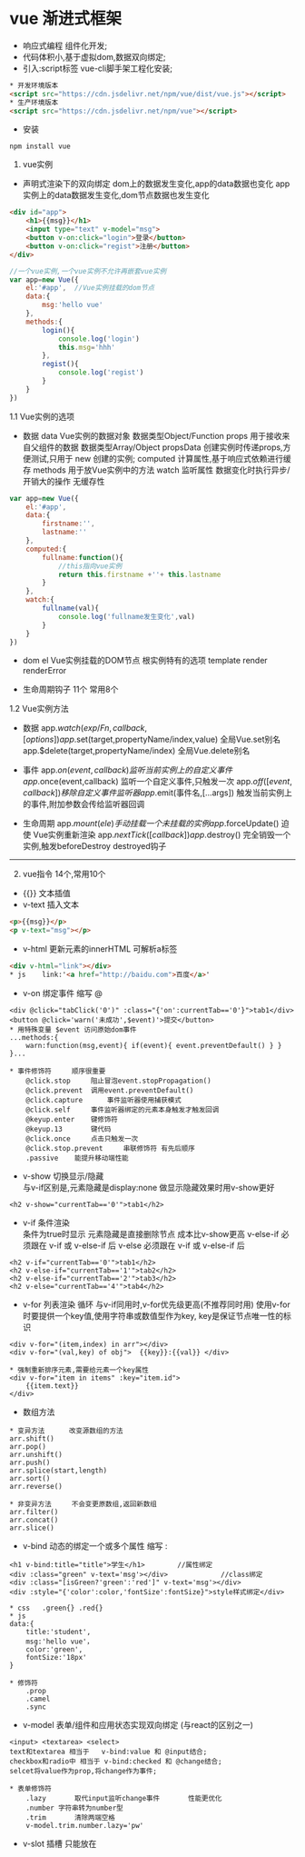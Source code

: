 # vue	渐进式框架
* 响应式编程 组件化开发;
* 代码体积小,基于虚拟dom,数据双向绑定;
* 引入:script标签 vue-cli脚手架工程化安装;
```html
* 开发环境版本
<script src="https://cdn.jsdelivr.net/npm/vue/dist/vue.js"></script>
* 生产环境版本
<script src="https://cdn.jsdelivr.net/npm/vue"></script>
```
* 安装
```
npm install vue
```

1. vue实例		
* 声明式渲染下的双向绑定 
	dom上的数据发生变化,app的data数据也变化
	app实例上的data数据发生变化,dom节点数据也发生变化
```html
<div id="app">
	<h1>{{msg}}</h1>
	<input type="text" v-model="msg">
	<button v-on:click="login">登录</button>
	<button v-on:click="regist">注册</button>
</div>
```
```js	
//一个vue实例,一个vue实例不允许再嵌套vue实例
var app=new Vue({
	el:'#app',	//Vue实例挂载的dom节点
	data:{
		msg:'hello vue'
	},
	methods:{
		login(){
			console.log('login')
			this.msg='hhh'
		},
		regist(){
			console.log('regist')
		}
	}
})
```
1.1 Vue实例的选项
* 数据
	data	Vue实例的数据对象 数据类型Object/Function
	props	用于接收来自父组件的数据 数据类型Array/Object
	propsData	创建实例时传递props,方便测试,只用于 new 创建的实例;
	computed	计算属性,基于响应式依赖进行缓存
	methods		用于放Vue实例中的方法
	watch			监听属性	 数据变化时执行异步/开销大的操作 无缓存性
```js
var app=new Vue({
	el:'#app',
	data:{
		firstname:'',
		lastname:''
	},
	computed:{
		fullname:function(){
			//this指向vue实例
			return this.firstname +''+ this.lastname
		}
	},
	watch:{
		fullname(val){
			console.log('fullname发生变化',val)
		}
	}
})
```

* dom
	el 	Vue实例挂载的DOM节点 根实例特有的选项
	template
	render
	renderError

* 生命周期钩子 11个 常用8个

1.2 Vue实例方法
* 数据
	app.$watch(exp/Fn,callback,[options])
	app.$set(target,propertyName/index,value)		全局Vue.set别名
	app.$delete(target,propertyName/index)			全局Vue.delete别名

* 事件
	app.$on(event,callback)						监听当前实例上的自定义事件
	app.$once(event,callback)					监听一个自定义事件,只触发一次
	app.$off([event,callback])				移除自定义事件监听器
	app.$emit(事件名,[...args])				触发当前实例上的事件,附加参数会传给监听器回调

* 生命周期
	app.$mount(ele)		手动挂载一个未挂载的实例
	app.$forceUpdate()	迫使	Vue实例重新渲染
	app.$nextTick([callback])
	app.$destroy()		完全销毁一个实例,触发beforeDestroy destroyed钩子
--------------------------------------------------
2. vue指令	 14个,常用10个
* {{}}	文本插值
* v-text	插入文本
```html
<p>{{msg}}</p>
<p v-text="msg"></p>
```
* v-html	更新元素的innerHTML	可解析a标签
```html
<div v-html="link"></div>
* js	link:'<a href="http://baidu.com">百度</a>'
```

* v-on		绑定事件		缩写 @
```
<div @click="tabClick('0')" :class="{'on':currentTab=='0'}">tab1</div>
<button @click='warn('未成功',$event)'>提交</button>
* 用特殊变量 $event 访问原始dom事件
...methods:{
	warn:function(msg,event){ if(event){ event.preventDefault() } }
}...

* 事件修饰符		顺序很重要
	@click.stop		阻止冒泡event.stopPropagation()
	@click.prevent 	调用event.preventDefault()
	@click.capture		事件监听器使用捕获模式
	@click.self		事件监听器绑定的元素本身触发才触发回调
	@keyup.enter	键修饰符
	@keyup.13		键代码
	@click.once		点击只触发一次
	@click.stop.prevent		串联修饰符 有先后顺序
	.passive	能提升移动端性能
```

* v-show	切换显示/隐藏		
	与v-if区别是,元素隐藏是display:none 做显示隐藏效果时用v-show更好
```
<h2 v-show="currentTab=='0'">tab1</h2>
```
* v-if		条件渲染		
	条件为true时显示	元素隐藏是直接删除节点	 成本比v-show更高
	v-else-if		必须跟在 v-if 或 v-else-if 后
	v-else	必须跟在 v-if 或 v-else-if 后
```
<h2 v-if="currentTab=='0'">tab1</h2>
<h2 v-else-if="currentTab=='1'">tab2</h2>
<h2 v-else-if="currentTab=='2'">tab3</h2>
<h2 v-else="currentTab=='4'">tab4</h2>
```

* v-for		列表渲染 循环  与v-if同用时,v-for优先级更高(不推荐同时用)
	使用v-for时要提供一个key值,使用字符串或数值型作为key, key是保证节点唯一性的标识
```
<div v-for="(item,index) in arr"></div>
<div v-for="(val,key) of obj">	{{key}}:{{val}}	</div>

* 强制重新排序元素,需要给元素一个key属性
<div v-for="item in items" :key="item.id">
	{{item.text}}
</div>
```
* 数组方法
```
* 变异方法		改变源数组的方法
arr.shift()
arr.pop()
arr.unshift()
arr.push()
arr.splice(start,length)
arr.sort()
arr.reverse()

* 非变异方法 	不会变更原数组,返回新数组
arr.filter()
arr.concat()
arr.slice()
```

* v-bind 	动态的绑定一个或多个属性		缩写	:
```
<h1 v-bind:title="title">学生</h1>		//属性绑定
<div :class="green" v-text='msg'></div>				//class绑定
<div :class="[isGreen?'green':'red']" v-text='msg'></div>
<div :style="{'color':color,'fontSize':fontSize}">style样式绑定</div>

* css	.green{} .red{}
* js	
data:{
	title:'student',
	msg:'hello vue'，
	color:'green',
	fontSize:'18px'
}

* 修饰符
	.prop
	.camel
	.sync
```

* v-model		表单/组件和应用状态实现双向绑定 (与react的区别之一)
```
<input> <textarea> <select>
text和textarea 相当于	v-bind:value 和 @input结合;
checkbox和radio中	相当于 v-bind:checked 和 @change结合;
selcet将value作为prop,将change作为事件;

* 表单修饰符
	.lazy		取代input监听change事件		性能更优化
	.number	字符串转为number型
	.trim		清除两端空格
	v-model.trim.number.lazy='pw'
```

* v-slot	插槽 只能放在 <template> 中使用 缩写 #
```
//具名插槽
<template v-slot:header>
	header content
</template>
```
* v-pre		跳过此元素和其子元素的编译过程
```
<span v-pre> {{'不需编译'}} </span>
```
* v-cloak
```
//不会显示,直到编译结束
[v-cloak] { display:none; }	//css
<div v-cloak> {{msg}} </div>	//js
```
* v-once	只渲染元素和组件一次
```html
<div v-once>{{msg}}</div>
<my-component v-once:comment="msg"></my-component>
```
--------------------------------------------------
3.vue生命周期钩子函数		11个,常用8个
```
new Vue()->实例初始化----->实例创建完成,未挂载---->实例挂载之前---->实例被挂载mounted------------>实例销毁之前---->实例销毁destroyed
												|						|									|						|				|数据更新								|								|
									beforeCreate		created				beforeMount		mounted		beforeUpdate					beforeDestroyed		destroyed
																																					|虚拟dom重新渲染				(实例仍可用)
																																				updated
```
```js
beforeCreate:function(){
	console.log('beforeCreate')
},
created:function(){
	console.log('created')
},
beforeMount:function(){
	console.log('beforeMount')
},
mounted:function(){
	console.log('mounted')
	//调接口、创建swiper组件等操作
},
beforeUpdate:function(){
	console.log('beforeUpdate')
},
updated:function(){
	console.log('updated')
},

activated:function(){ //不常用  用于动态组件keep-alive},
deactivated:function(){ //不常用 },

beforeDestroy:function(){
	console.log('beforeDestroy')
	//清除耗费性能的东西,定时器等
},
destroyed:function(){
	console.log('destroyed')
},

errorCaptured:function(){ //不常用 }
```
* Vue实例创建完成后触发 beforeCreate created beforedMount mounted 4个钩子函数;
* Vue实例数据更新才触发 beforeUpdate updated钩子函数;
* 使用`app.$destroy()` 手动触发组件销毁, 触发beforeDestroy destroyed钩子函数;
* 清除定时器,在 beforeDestroy 钩子函数中进行;
* 调接口、创建swiper组件等操作在 mounted钩子函数中进行;
* 需要完整的dom结构才能做初始化渲染的第三方ui库,其业务逻辑都要放在 mounted钩子函数中进行;
--------------------------------------------------
4.响应式原理
* 利用es5中 Object.defineProperty() 把对象的定义转为getter/setter方式
	页面数据发生变化时,依赖项的setter操作触发,会通知监听器watcher,重新渲染页面;
* 前端框架有两种方式侦测数据变化,`push`和`pull`,vue响应式系统是`push`+`pull`,react是`pull`方式
```js
var app={}
//把对象定义 转化为getter/setter方式
Object.defineProperty(app,'msg',{
	get:function(){
		return value;
	},
	set:function(arg){
		value=arg
		//setter操作中 通知 watcher 更新页面
		watch(value)
	}
})
//页面数据发生变化,更新对象,触发setter操作
dom.addEventListener('keyup',function(e){
	app.msg=e.target.value; //触发setter
})
//监听器
function watch(value){
	document.getElementById('msg').innerHTML=value;
}
```
--------------------------------------------------
5.虚拟DOM		性能优化
* MVC		model数据  view视图  control控制器
* MVVM	model数据  view视图  VM视图模型 即虚拟DOM
* 虚拟DOM 
	即一个json对象,用于描述真实DOM节点
```js
var ele={
	tagName='div',
	attr:{
		props:{
			id:'header'
		},
		styles:{
			color:'red'
		}
	}
}
```
* diff运算  difference
	Vue实例中数据发生变化,vue会拷贝一份虚拟DOM,通过diff运算,找出变化前和变化后虚拟DOM的最小差异,并把最小差异渲染到真实DOM上;
	MVVM框架中 基于虚拟DOM的diff运算减少了DOM的频繁操作,有利于性能优化,适合数据化的产品应用开发;
--------------------------------------------------
6.组件
* 组件是可复用的Vue实例  与new Vue一样接收相同的选项,data methods computed 生命周期钩子等;
```js
// 全局注册			组件注册要放在根实例之前
	Vue.component('my-app',{	//第一个参数就是组件名
		//选项
		props:[],		//在组件上注册的自定义属性,通过props向子组件传值
		data:function(){
			return {
				//工厂模式 一个组件的data选项必须是一个函数  深拷贝
				//组件共享`data`属性 避免组件间相互影响
			}
		},
		template:`
			<div>
				<h1 v-text='text'></h1>
			</div>
		`,
		computed:{},
		methods:{
			change(id){
				//事件通信 触发父组件传递过来的自定义事件,并把子组件的变化传给父组件
				this.$emit('click',id)
			}
		}
	})
	
// 根实例
	var app=new Vue({
		el:'#app',
		data:{},
		components:{	//局部组件,只能在其注册的vue实例中使用
			'scope-component':{
				template:`<div>局部组件</div>`
			},
			'my-scope':{
				template:`<h1>局部组件</h1>`
			}
		}
	})
```
* 组件名尽量 全小写且中间包含一个连字符;
* props 存放在组件上注册的自定义属性,在组件实例中能访问这个值就像访问 data 中的值一样
	在子组件中对props进行验证 `type` `require`
* props 子组件接收父组件的数据
	vm.$emit(事件名,[...args])  父组件接收子组件的数据变化  事件名为父组件的自定义事件名

* 自定义input组件
```
<input v-model='search'> 等价于 <input v-bind:value='search' @input='search=$event.target.value'>
* html
<my-input v-model='search'></my-input>
* js
Vue.component('my-input',{
	props:['value'],
	template:`
		<input v-bind:value='value' @input='$emit('input',$event.target.value)'>
	`
})
```

* 插槽 slot
	v-slot指令 缩写 #  插槽名默认值是default
	slot传值,仅在自己的slot中有效,有作用域限制
```
* html
<my-layout>
	<template v-slot:default></template>
	<template v-slot:header></template>
	<template #aside='scope'>
		<h1 v-text='scope.msg'></h1>
	</template>
</my-layout>

* js
template:`
	<slot></slot>
	<slot name='header'></slot>
	<slot name='aside' :msg='msg'></slot>
`
```

* 动态组件 <keep-alive> 
	切换组件后保持原来组件的状态,要求被切换到的组件必须有自己的名字,可用作tabs选项卡
```html
<keep-alive>
	<component :is='curTab'></component>
</keep-alive>
```

* 异步组件 async-component 只有组件需要被渲染的时候才加载该组件
```js
//全局注册
Vue.component('async-component',function(resolve,reject){
	setTimeout(function(){
		resolve({
			template:`<div>异步组件</div>`
		})
	},2000)
})

//局部注册  直接提供返回一个promise对象的函数
var app=new Vue({
	el:'#app',
	data:{},
	components:{
		'my-component':()=>import('./async-component')
	}
})
```

* 访问元素&组件
* 访问根实例 通过`$root property`方法实现,适合小型的有少量组件的应用
```js
this.$root.name		//获取根组件数据
this.$root.name='hh'	//写入根组件数据
this.$root.fn()		//调用根组件方法
```
* 访问父组件实例 推荐用 依赖注入 通过provide & inject选项
  通过`$parent property`方法访问父组件的实例,易失控
```js
var map=this.$parent.map || this.$parent.$parent.map
```

* 访问子组件实例 通过`ref`为子组件赋予一个id引用,可以直接操作dom节点,减少ref的使用
* ref 和 v-for 一起使用时,得到的ref是一个包含对应数据源的子组件的数组
* `$refs`只会在组件渲染完成后生效,不是响应式的,避免在模板或计算属性中访问$refs
```html
<my-input ref='username'></my-input>
```
```js
Vue.component('my-input',{
	methods:{
		getMsg(){ return this.msg}
	}
})
var app=new Vue({
	el:'#app',
	methods:{
		handle(){
			var msg=this.$refs.username.getMsg()
			return msg
		}
	}
})
```
--------------------------------------------------
7.混入 mixin 可复用性
* 全局混入 使用全局混入会影响每一个单独创建的vue实例,慎用 推荐作为插件发布
* 组件与混入对象有同名选项时,组件优先级更高
```js
//全局混入
Vue.mixin({
	created:function(){ },
	mounted:function(){ }
})
var app=new Vue({
	el:'#app'
})

//局部混入 按需混入
var mixin={
	created:function(){ },
	data:function(){
		return {
			msg:1
		}
	}
}
var app1=new Vue({
	el:'#app1',
	mixins:[mixin]
})
```
--------------------------------------------------
8.过滤器 filter
* 只可用于文本插值花括号和v-bind指令中
```html
<h1>{{money | rmb}}</h1>
<div v-bind:value='money | rmb'></div>
```
```js
//全局过滤器 放在vue实例前
Vue.filter('rmb',function(value){
	return '¥'+value
})

var app=new Vue({
	el:'#app',
	data:{},
	filters:{	//局部过滤器
		money:function(value){
			return '¥'+value
		}
	}
})
```
--------------------------------------------------
9.自定义指令 directive
```html
<input v-focus>
```
```js
//全局自定义指令v-focus 自动聚焦
Vue.directive('focus',{
	bind:function(el,binding,vnode){
		//...只调用一次,此钩子函数可选
	},
	inserted:function(el){
		el.focus()
	}
})

//局部自定义指令
new Vue({
	el:'#app',
	directives:{
		focus:{
			inserted:function(el){
				el.focus()
			}
		}
	}
})
```
--------------------------------------------------
10.事件总线 bus
* 订阅-发布模式
* 通过`bus.$emit()`和`bus.$on()`方法,实现子组件之间的直接通信
```js
var bus=new Vue()	//vue实例创建完成就会有一个bus对象
Vue.component('comp-a',{
	methods:{
		send(){
			//A发送消息
			bus.$emit('compA',this.msg)
		}
	},
	created:function(){
		//接收B发来的消息
		bus.$on('compB',(msg)=>{
			this.html += msg
		})
	}
})

Vue.component('comp-b',{
	methods:{
		send(){
			//B发送消息
			bus.$emit('compB',this.msg)
		}
	},
	created:function(){
		//接收A发来的消息
		bus.$on('compA',(msg)=>{
			this.html += msg
		})
	}
})

var app=new Vue({
	el:'#app'
})
```
--------------------------------------------------
11.过渡&动画 <transition>
* vue过渡有6个状态, `v-enter` `v-enter-active` `v-enter-to` `v-leave` `v-leave-active` `v-leave-to`
```css
.fade-enter,.fade-leave-to{
	transition:opacity .5s;
}
```
```html
<div id="app">
	<button @click='show=!show'>显示/隐藏</button>
	<transition name='fade'>
		<p v-if='show'>vue</p>
	</transition>
</div>
```
```js
var app=new Vue({
	el:'#app',
	data:{
		show:true
	}
})
```
* 多个组件过渡,可用v-if/v-else,相同标签名切换时要设置key值
```html
<transition name='fade' mode='out-in'>
	<button v-if='show' key='1'>显示</button>
	<button v-else key='2'>隐藏</button>
</transition>
```
--------------------------------------------------
--------------------------------------------------
### 工程架构 项目环境搭建,项目初始化,本地服务
### 项目架构 项目需要的技术
### 业务开发 编写业务交互代码
### 项目部署 测试环境,打包上线

* 生产环境 production 项目部署到线上
* 开发环境 development 编写业务代码
* `npm install --save` 自动把模块和版本号加到dependencies,生产环境要用到的
* `npm install --save-dev` 自动把模块和版本号添加到devdependencies,开发环境要要用到

### 工程架构

# Vue脚手架搭建项目 Vue-CLI
1.安装
```
npm install -g @vue/cli
# or
yarn global add @vue/cli
```
1.1 安装完成后用于检测vue/cli版本
```
vue --version
```

2.创建一个项目
```
vue create vue-project
# or
vue ui
```

3.启动项目
```
cd vue-project
npm run serve
# or
npm start (修改package.json文件中scripts命令 "start":"npm run serve")
```

4.项目执行ESLint检测
```
npm run lint
```
* ESLint 代码是否符合规范的检测工具
[ESLint官网](https://eslint.bootcss.com/)
* 三种规则管理工具:
* off/0 关闭;
* warn/1 警告;（不会影响退出码）
* error/2 将规则视为一个错误 (退出码为1)
* vue项目中,修改ESLint验证规则:package.json文件中配置,配置完成后,重启服务器才生效
```
"eslintConfig":{
	"rules":{
		"no-console":0
	}
}
```

5.项目打包上线		(项目部署阶段)
```
npm run build
```
* 生成一个 /dist 目录,将目录发送给运维工程师上线部署
* .map文件是静态资源的映射关系的配置文件
* .vue 单文件组件
* main.js 入口文件
* src/assets 项目的静态资源
* /public 静态资源服务器


6.项目结构
6.1  /src开发目录
* 用`@`代表`/src`根目录,如'@/components/Home.vue'
* `src/main.js` 程序的入口文件
* `src/App.vue` app主组件	主组件中的自动生成的'id:app'不是挂载的'#app'
* `src/components` 组件目录
* `src/assets` 程序的静态资源目录
* `/public` 本地服务器的静态资源目录
* 引用`/public`中的静态资源时,直接用'/'表示'/public'根目录,如`/icon`
* `/dist` 执行`npm run build`生成的目录

6.2 .vue文件 单文件组件
* 结构
```.vue
<template lang="html">
	# html模板
</template>

<script> 
	# js代码
	import HelloComponent from './HelloComponent.vue'
	
	export default{
		//
	}
</script>

<style lang="scss" scoped>
	# css样式代码
</style>
```
* `scoped`表示作用局部
* 一个`.vue`文件就是一个组件
* SPA: 单页面web应用,加载单个html页面并在用户与应用交互时更新页面的应用
* SPA优点:前后端分离开发,服务器压力小,交互体验良好
* SPA缺点:SEO难度大,初次加载耗时多
--------------------------------------------------
### 项目架构

7.css相关 预处理器(Sass/Less/Stylus)
* 使用sass
* [sass官网](https://www.sass.hk/)
* 安装
```
npm install node-sass -D
npm install sass-loader -D

# 查看sass版本
sass -v
```
```
# .vue文件
<style lang="scss">
	@import '@/assets/css/common.scss';
	.app{
		&>div{
			color:$color1;
		}
	}
</style>

# common.scss文件
$color1:green;
```

* 若安装node-sass失败,使用以下命令进行安装:
```
npm install node-sass --sass_binary_site=https://npm.taobao.org/mirrors/node-sass/
```
[node-sass 安装失败报错的原因及解决办法(整理)](https://www.cnblogs.com/gitnull/p/10188030.html)

--------------------------------------------------
8.路由 Vue-Router
* 安装
```
npm install vue-router -S
```
```js
// /src目录下创建router.js文件
import Vue from 'vue'
import VueRouter from 'vue-router'

//Vue.use()注册路由
Vue.use(VueRouter)

//路由懒加载  使用vue异步组件,返回一个promise的工厂函数
const Home = () => import('@/views/Home.vue')

//创建router实例
const router=new VueRouter({
	mode:'hash',		//路由模式 hash history
	routes:[
		{
			path:'/',
			component:Home,
			//异步组件component:()=>import('@/views/Home.vue')
			name:'home'		//路由名称
		}
	]
})
export default router

//在main.js文件中将路由挂载在根实例上
import router from './router.js'
new Vue({
	router,		//缩写 router:router
	render:h=>h(App)
}).$mount('#app')
```

* 路由实现,使用`router-view`和`router-link`组件
```html
<div id="app">
	<!-- 声明式路由跳转 -->
	<!-- router-link组件相当于a链接 -->
	<!-- to 指定跳转到哪个路由 -->
	<!-- tag 指定用什么html标签来替换渲染router-link -->
	<!-- activeClass 指定导航选项卡的高亮样式 -->
	<!-- exact 精确匹配-->
	<router-link to='/home' tag='span' active-class='on' exact>Home</router-link>
	
	<!-- 路由出口 -->
	<!-- 路由匹配到的组件渲染在这里,相当于路由视图容器 -->
	<router-view></router-view>
</div>
```

* 路由模式 默认为hash模式
```
const router=new VueRouter({
	mode:'hash/history',
	routes:[...]
})
```
* hash模式
	url地址栏中拼接了一个'#',缺点是不够美观;
	部署到服务端不会有404这个问题,本质利用`location.hash`实现url跳转;
* history模式
	利用`history.pushState`方法完成url跳转,url中没有'#';
	打包部署到服务端,需要后端配合对路由进行处理,否则返回404;

* 路由命名视图 默认为default
```html
<router-view name='default'></router-view>
<router-view name='a'></router-view>
```
```js
routes:[
	{
		path:'/',
		components:{
			//一个页面中两个容器
			default:Home,
			a:User
		}
	}
]
```

* 路由命名与别名
* 路由别名等同于路由小名
```js
routes:[
	{
		path:'/user',
		component:User,
		name:'user',		//路由名称
		alias:'/my'		//路由别名
	}
]
```
```html # 可以给to属性传一个对象
<router-link :to="{name:'user',params:{id:01}}">User</router-link>
```
等价于
```js
this.$router.push({name:'user',params:{id:01}})
```

* 重定向
```js
routes:[
	{
		path:'/*',		//含有通配符的路由放在最后
		redirect:'/'		//重定向到首页
	}
]
```

* 动态路由	路径参数用`:`标记
* 嵌套路由 要配置`children`
```html
<div id="app">
	<!-- 第一层路由视图 -->
	<router-view></router-view>
</div>
```
```js
const User={
	template:`
		<div class='user'>
			<!-- 动态路径参数 -->
			<h2>User{{ $route.params.id }}</h2>
		</div>
		<!-- 嵌套第二层路由视图 -->
		<router-view></router-view>
	`
}
const router=new VueRouter({
	routes:[
		{
			//动态路径参数 以冒号开头
			//当匹配到一个路由时,参数值会被设置到 this.$route.params中
			path:'/user/:id',
			component:User,
			//当 /user/:id/student 匹配成功，
			//Student会被渲染在User的<router-view>中
			children:[
				{
					path:'student',		//子路由不要加`/` 
					component:Student
				}
			]
		}
	]
})
```

* 编程式路由跳转 router.push()
* vue实例内部可以通过`$router`访问路由实例,调用`this.$router.push()`
```js
//编程式 用于列表信息跳转
router.push({path:'/home'})
router.push({name:'user',params:{id:'11'}})
//如果提供了path, params会被忽略
this.$router.push('/user/'+id+'/'+name)

//声明式 用于导航选项
<router-link :to=''></router-link>
```
* router.replace()与router.push()很像,不同的是它不会向history添加新纪录,而是替换掉当前的history记录
```js
//编程式
router.replace()
//声明式
<router-link :to='' replace></router-link>
```

* 路由传参
```js
//用 this.$route.params 接收参数		$route可访问路由信息
export default{
	computed:{
		val(){
			return this.$route.params.value
		}
	},
	mounted:function(){
		console.log(this.$route.params.id)
	}
}

const router = new VueRouter({
  routes: [
    {
			path: '/user/:id/:value', //路径后用 : 
			component: User
		}
  ]
})
```
* `$router`与`$route`区别:
	`$router`是路由实例对象,包含了路由跳转方法,钩子函数等
	`$route`是路由信息对象,包括`params` `hash`等路由信息参数

* 路由守卫		一般用于用户登录前拦截
* 全局守卫: `router.beforeEach` `router.beforeResolve` `router.afterEach`
* 路由独享守卫: `beforeEnter:(to,from,next)=>{...}`
* 路由组件内守卫: `beforeRouteEnter` `beforeRouteUpdate` `beforeRouteLeave`

* 全局前置守卫	异步执行		一般用于管理系统
```js
const router=new VueRouter({...})
router.beforeEach((to,from,next)=>{
	//to:route 即将进入的路由目标对象
	//from:route 从哪个路由离开
	//next() : 进行管道中下一个钩子
	//next('/') next({path:'/'}): 跳转到一个不同的地址
})
```
```js
//用户验证身份失败,重定向到`/login`
router.beforeEach((to, from, next) => {
  if (to.name !== 'login' && !isAuthenticated) next('/login')
  else next()
})
```

* 局部守卫 组件内部实现路由拦截,常用于电商网站,个人中心登录注册
```js
const router=new VueRouter({
	routes:[
		{
			path:'/goods',
			component:Goods,
			beforeRouteEnter:(to,from,next)=>{
				//不能获取组件实例的`this`, 守卫执行前组件实例未被创建
				//在组件路由确认confirm前调用
				const isLogin=localStorage.getItem('isLogin')
				if(isLogin==1) next()
				else next('/login')
			}
		}
	]
})
```
* 登录成功 在`localStorage`中加`token`,重定向到`/`
* 退出登录 要移除`localStorage`中的`token`,重定向到`/login`
```js
//使用Element UI中的弹框组件
localStorage.removeItem('token')
localStorage.removeItem('isLogin')
this.$router.replace('/login')
```
--------------------------------------------------
9.状态管理 Vuex  开发中大型单页应用
* 采用集中式存储管理应用的所有组件的状态,并以相应的规则保证状态以一种可预测的方式发生变化;
* 状态管理包含三个部分: state view actions
	state:驱动应用的数据源;
	view:以声明方式将state映射到视图
	actions:响应在view上的用户行为导致状态变化
* 应用核心为store(仓库),相当于一个容器,store包含着应用的state(状态)
* vuex响应式状态存储,不能直接改变store中的状态
* 改变store状态只能通过显式提交mutation的方式修改
* vuex核心技术:
```
							Backend(后端API)
											|
			 _____________Actions_____________
			|		dispatch							commit	|
	Vue Components										Mutations <-->Devtools
			|___render_____State____mutate____|
```
* 完成前端静态页面布局后,先用假数据自测,再基于接口文档进行前后端接口联调
* 自测时可以用`/public`中的假数据测试接口,自行创建`/public/db/`
* 前后端接口联调:前端调取数据激活并在页面动态显示的过程
* 使用vuex,切换页面时不需重新调接口,有利于性能优化,vuex可以缓存数据

* 安装		(只要涉及到数据交互就用vuex) 
```
npm install vuex --save
```
* 核心概念:
* state	状态 在computed选项中引入

* mutations		在methods选项中引入
	改变store状态的唯一方法是提交mutation,
	mutations通过`$store.commit()`触发,状态改变会记录在devtools里
	mutation必须是同步函数

* actions  在methods选项中引入
	action提交的是mutation,不是直接变更状态
	action可以包含异步操作,调用后端接口
	actions通过`$store.dispatch()`触发

* getters  相当于store的计算属性,在computed选项中引入
	可以传参,第一个参数是state,第二个参数可以是其他getters(可选)
	获取getters中的值 如`$store.getters.info`
	
* modules 模块 将store分割成多个module 
	每个module都要添加`namespaced: true`使其成为带命名空间的模块
	尽量避免模块间命名冲突,以减少代码复杂性
```js
//创建 /src/store/index.js文件放总store
import Vue from 'vue'
import Vuex from 'vuex'

//引入所有子store
import userStore from './userStore.js'

//注册vuex
Vue.use(Vuex)

//创建store实例
const store=new Vuex.Store({
	modules:{
		userStore,
		homeStore,
		orderStore
	}
})
export default store

//在main.js中将store实例挂载在app上
import store from './store.js'
new Vue({
	store,
	render:h=>h(App)
}).$mount('#app')
```
```js
// 模块1:userStore.js
const userStore = {
	namespaced: true,		//添加命名空间
	state:{
		count:1,
		msg:'vuex'
	},
	getters:{
		info(state){
			return state.msg + '-hello'
		}
	},
	mutations:{
		add(state,payload){
			state.num += payload
		},
		changeMsg(state,payload){
			state.msg=payload
		}
	},
	actions:{
		msgAsync({commit}){
			setTimeout(()=>{
				commit('changeMsg','hello')
			},1000)
		}
		//等价于
		//msgAsync(userStore){
		//	setTimeout(()=>{
		//		userStore.commit('changeMsg','hello')
		//	},1000)
		//}
	}
}
export default userStore
```
```js
// .vue文件		在组件内引入模块

// mapState 映射 可一次获取多个状态
// 可以向$store.commit()中传入额外的参数,即mutation的载荷payload
// actions支持载荷,如`$store.dispatch('msgAsync',{amount:10})`
import {mapState, mapMutations, mapActions, mapGetters} from 'vuex'
export default{
	computed:{
		...mapState('userStore',['count','msg']),	//将this.count映射为this.$store.state.count
		//...{
		//	 count(){
		//	 	return this.$store.state.count
		//	 },
		//	 msg(){
		//	 	return this.$store.state.msg
		//	 }
		//}
		...mapGetters('userStore',['info']),	//将`this.info`映射为`this.$store.getters.info`
		
		//当orderStore和userStore中的state有重名时
		...mapState('orderStore',{
			orderMsg:(state)=>state.msg		//将orderStore中的msg输出为orderMsg
		})
	},
	methods:{
		...mapMutations('userStore',['add','changeMsg']),	//将`this.add()`映射为`this.$store.commit('add')`
		...mapActions('userStore',['msgAsync']),	//将`this.msgAsync()`映射为`this.$store.dispatch('msgAsync')`
		
		//当orderStore和userStore中的mutations有重名时
		...mapMutations('orderStore',{
			changeOrderMsg:(commit,payload)=>{
				commit('changeMsg',payload)		//将orderStore中的changeMsg输出为changeOrderMsg
			}
		}),
		//当orderStore和userStore中的actions有重名时
		...mapActions('orderStore',{
			orderMsgAsync:(dispatch)=>{
				dispatch('msgAsync')		//将orderStore中的msgAsync输出为orderMsgAsync
			}
		}),
		
		addClick(){
			this.add(100)  //等价于 this.$store.commit('add',100) payload=100
		},
		getMsg(){
			this.msgAsync() //等价于 this.$store.dispatch('msgAsync')
		},
		getOrderMsg(){
			this.changeOrderMsg('change order msg')
		},
		getOrderMsgAsync(){
			this.orderMsgAsync()
		}
	}
}
```
--------------------------------------------------
10.vue.config.js 配置参考文件
* 与 package.json文件同级,需要手动创建
* 改端口号,代理需要用vue.config.js(解决跨域)
* 使用代理后需要重启项目
```js
module.exports={
	devServer: {
		port:4000, //自定义前端端口号
		// proxy: 'http://localhost:4000' 代理到本机
	  proxy: {
	    '/api': { //根据关键字请求目标服务器
	      target: '<url>', //目标服务器url
				//ws: true, 	//websocket
	      changeOrigin: true
	    }
	  }
	}
}
```
--------------------------------------------------
11.Devtools工具		用于调试vue程序
* 提交mutation使得state改变,都会记录在devtools里
* 安装
```
# 克隆github地址:https://github.com/vuejs/vue-devtools.git
npm install /yarn install
npm run build / yarn run build
```
* 打开谷歌浏览器-设置-扩展程序-开发者模式-加载已解压的扩展程序-选择shells/chrome
* 设置好后需重启浏览器,即可在控制台调试vue

--------------------------------------------------
12.axios工具 调后端接口	基于promise对象
* 安装
```
npm install axios -S
```
* 封装axios方法
```js
//创建/src/utils/fetch.js文件存放axios方法
//创建/src/utils/api.js文件存放数据接口方法
import axios from 'axios'
import {Message} from 'element-ui'	//可以用element UI库中的`message`组件提示响应信息

var baseURL='http://localhost:8080'	//baseURL:要请求的服务端数据接口的baseurl,配置vue.config.js文件,代理到本机

//创建axios实例
const fetch = axios.create({		//fetch是一个promise对象
	baseURL:baseURL,
	timeout:5000,			//设置接口请求超时的时间
	headers:{'Content-Type': 'application/json;chartset=UTF-8'}		//指定数据提交的格式
})

//添加请求拦截器 发生在请求发起之前
fetch.interceptors.request.use(config => {
	//对请求进行处理
	var token=localStorage.getItem('token')
	config.headers.Authorization=token		//token用户鉴权
  return config
}, error => {
	//请求错误时
  return Promise.reject(error)
})

//添加响应拦截器 发生在客户端接收响应之前
axios.interceptors.response.use(response => {
	//对响应数据进行处理
  return response
}, error => {
	//响应错误时
  return Promise.reject(error)
})

export default fetch

//在main.js中将所有api.js中的接口方法导出挂载在Vue原型上,命名为$http
import http from '@/utils/api'
Vue.prototype.$http = http
//调用api中的接口方法changeList(),可通过$http直接调用,不用引入api.js
this.$http.changeList()
```
* get请求
```js
import axios from 'axios'
axios({
	method:'get',
	url:''
})
.then(res=>{
	console.log('res',res)
})
.catch(err=>{
	console.log('err',err)
})
.then(()=>{
	//最终都会执行
})
```
* post请求 用`data:{}`传参
```js
axios({
	method:'post',
	url:'',
	data:{
		name:'hugh',
		age:20
	}
})
.then(res=>{
	console.log('res',res)
})
.catch(err=>{
	console.log('err',err)
})
```
--------------------------------------------------
13.使用Element ui组件库
* 安装
```
npm i element-ui -S
```
```js
//main.js文件
import Vue from 'vue';
import ElementUI from 'element-ui';
import 'element-ui/lib/theme-chalk/index.css';
import App from './App.vue';

Vue.use(ElementUI);

new Vue({
  el: '#app',
  render: h => h(App)
});
```
--------------------------------------------------
14.Font-Awesome	字体图标库
[Font-Awesome](http://fontawesome.dashgame.com/)
[BootstrapCDN](https://www.bootcdn.cn/) 提供开源CDN加速服务的网站

* CDN引入	引入到静态资源服务器`/public/index.html`中
```
<link href="//netdna.bootstrapcdn.com/font-awesome/4.7.0/css/font-awesome.min.css" rel="stylesheet">
# 若失效则在`bootCDN`网站中找
<link href="https://cdn.bootcss.com/font-awesome/5.11.2/css/all.min.css" rel="stylesheet">
```
* 使用
```
# CSS前缀`fa`，再加上图标名称
<i class="fa fa-camera-retro"></i> fa-camera-retro(图标名)
```
--------------------------------------------------
15.momentjs	js日期处理类库
[momentjs](http://momentjs.cn/)
* 安装
```
npm install moment --save   # npm
yarn add moment             # Yarn
```
```js
import moment from 'moment'
moment().format('YYYY-MM-DD HH:mm:ss')	//获取当前时间 2020-02-02 02:02:02
```
--------------------------------------------------
--------------------------------------------------

# vue实现移动端webapp

1.移动端用rem布局
* rem: html根元素的font-size
* 设备像素比 DPR(devicePixelRatio) dpr=1/2/3
* dpr=设备物理像素 / 设备独立像素(css代码像素)
* 设备物理像素=屏幕能显示的实际像素,设备独立像素=屏幕可视区域宽度
* 使用`window.devicePixelRatio`可以动态地获取到硬件设备的dpr

* 封装rem函数
```js
//创建rem.js文件,在`/public/index.html`中引入
function resetRootFZ() {
	var oHtml = document.querySelector('html')
	var w = oHtml.getBoundingClientRect().width
	//设置根字体的大小等于html节点的宽度的十分之一
	oHtml.style.fontSize = w / 10 + 'px'
}
resetRootFZ()

//当window窗口尺寸变化时,重新设置根字体的大小
window.addEventListener('resize', function() {
	resetRootFZ()
})
```
* 编辑器中安装px转换成rem的插件,设置其`fontSize=75`,即可将px自动转换成rem单位;
* `vs code`中的插件有`cssrem`,`px to rem`--设置--扩展--root fontSize ;
* `hbuilder`中 工具--设置--编辑器配置--px转rem比例 ;

* [使用WebApp meta标签](https://guide.aotu.io/docs/html/webapp.html)
* rem布局时,一定要指定`meta`标签:
```html
<meta name="viewport" content="width=device-width,initial-scale=1.0">
```
--------------------------------------------------
2.touch事件		移动端特有的事件
* Click事件在移动端，会有300毫秒延迟，用于区分移动设备上的单击、双击事件
* 给网页指定WebApp meta元数据后，可以降低click事件延迟时间
* Touch事件由`touchstart``touchmove``touchend`组件，仅在移动端Web中被支持，在PC Web中不支持
--------------------------------------------------
3.移动端底部导航TabBar组件
* 在`Home` `Find` `User`等外页组件中引入,内页组件中不引入

* 自测时可以用`/public`中的假数据测试接口 `/public/db/`
--------------------------------------------------
4.vant (vue移动端ui组件库)
* 安装
```
npm i vant -S
```
* CDN引入(最简单的方法)
```html
<!-- 引入样式文件 -->
<link rel="stylesheet" href="https://cdn.jsdelivr.net/npm/vant@2.2/lib/index.css">
<!-- 引入 Vue 和 Vant 的 JS 文件 -->
<script src="https://cdn.jsdelivr.net/npm/vue/dist/vue.min.js"></script>
<script src="https://cdn.jsdelivr.net/npm/vant@2.2/lib/vant.min.js"></script>
<script>
	// 在 #app 标签下渲染一个按钮组件
	new Vue({
		el: '#app',
		template: `<van-button>按钮</van-button>`
	});
	
	// 调用函数组件，弹出一个 Toast
	vant.Toast('提示');
</script>
```
```js
//在main.js中全局引入vant,注册
import Vue from 'vue';
import Vant from 'vant';
import 'vant/lib/index.css';

Vue.use(Vant);
```
```js
//使用swiper组件		如果vant全局注册就无需再引入swiper组件
import Vue from 'vue';
import { Swipe, SwipeItem } from 'vant';

Vue.use(Swipe).use(SwipeItem);

//实现图片懒加载
//autoplay属性设置自动轮播间隔 	配合 Lazyload 组件实现图片懒加载
<van-swipe :autoplay="3000">
  <van-swipe-item v-for="(image, index) in images" :key="index">
    <img v-lazy="image" />
  </van-swipe-item>
</van-swipe>
export default {
  data() {
    return {
      images: [
        'https://img.yzcdn.cn/vant/apple-1.jpg',
        'https://img.yzcdn.cn/vant/apple-2.jpg'
      ]
    }
  }
}
```
* 蓝湖 ui组件库
* Mint UI
--------------------------------------------------
--------------------------------------------------
# 1.服务端渲染 SSR

* 即在服务端把vue实例渲染成html返回给客户端
* 前后端不分离,对SEO友好,初次加载速度快
* 服务端渲染应用程序要处于`nodejs`运行环境,只支持`beforeCreate` `created`两个钩子函数
* 缺点:不灵活,前后端耦合程度高,服务端负载多
* 安装
```
npm install vue -S
npm install vue-server-renderer --save
```
* 使用 把vue实例渲染成html
```js
// 第 1 步：创建一个 Vue 实例
const Vue = require('vue')
const app = new Vue({
  template: `<div>Hello World</div>`
})

// 第 2 步：创建一个 renderer
const renderer = require('vue-server-renderer').createRenderer()

// 第 3 步：将 Vue 实例渲染为 HTML
//服务端渲染核心方法 renderToString() 只是把vue代码渲染成html字符串,不能做逻辑交互处理
renderer.renderToString(app, (err, html) => {
  if (err) throw err
  console.log(html)
  // => <div data-server-rendered="true">Hello World</div>
})
```

* BSR 客户端渲染
* 前后端分离,方便前后端各自维护
* 对SEO不友好,加载速度慢
--------------------------------------------------
# 2.Nuxt.js框架 基于vue.js开发SSR应用的框架
* 一个nuxt项目相当于一个vue项目融合一个nodejs server项目
* 安装
```
npm install --save nuxt
```
* 使用`create-nuxt-app`脚手架
```
npx create-nuxt-app <项目名>
```
* 目录结构
* `/pages`:用于组织路由及视图
* Nuxt路由:Nuxt.js 依据`pages`目录结构自动生成 vue-router 模块的路由配置
* 声明式路由:<nuxt-link>，支持`active-class`属性
* Nuxt嵌套路由:创建内嵌子路由，你需要添加一个 Vue 文件，同时添加一个与该文件同名的目录用来存放子视图组件
* Nuxt动态路由:创建对应的以下划线作为前缀的*.Vue 文件或目录,如`/pages/user/_id.vue`,`path:'/user/:id'`
* 编程式路由:`this.$router.push()`等等
* Nuxt视图:在`/layout`目录下的 default.vue 即根组件的模板了，用<nuxt>指定视图容器
* Nuxt子视图:<nuxt-child>用于渲染二级的子视图组件
* 在Nuxt项目中使用axios请求后端数据，使用`asyncData`属性
```js
// 异步数据请求
asyncData() {
  return axios.get(url).then(res=>{
    // 这里是无法访问当前组件的this对象
    console.log('this', this)
    console.log('res34', res.data.data.song.list.length)
    // 在这里return 的数据，在页面组件中可以直接使用
    return {
      list: res.data.data.song.list
    }
  })
}
```
* 在Nuxt项目中使用Vuex，Nuxt项目建议Vuex状态分模块（即多个module）
* 创建`/store`目录用于组织应用的vuex文件,`/store/index.js`根模块
```js
//将状态导出为函数，将变量和操作作为`store/index.js`中的对象导出
//`/store/todo.js`子模块
export const state = () => ({
  list: []
})
export const mutations = {
  add(state, text) {
    state.list.push({
      text,
      done: false
    })
  },
  remove(state, { todo }) {
    state.list.splice(state.list.indexOf(todo), 1)
  },
  toggle(state, todo) {
    todo.done = !todo.done
  }
}
```
--------------------------------------------------
# 3.项目部署
* 云服务器介绍
* 域名、IP地域、DNS域名解析器、域名备案等
* 如何把本地代码转移至远程服务器上？使用Git，或者使用其它文件上传软件
* 如何部署前端项目？使用Nginx
* 反向代理:用户不知道要访问的服务端地址
* 正向代理:用户知道要访问的服务端地址
--------------------------------------------------
# 4.vue项目性能优化
* 路由懒加载,使用异步组件
* 图片懒加载
* 不频繁切换用`v-if`,频繁切换用`v-show`
* `v-for`遍历加`key`,`v-for`不与`v-if`同时使用
* 第三方插件按需引入
* SSR服务端渲染
* 压缩代码,压缩图片
--------------------------------------------------
